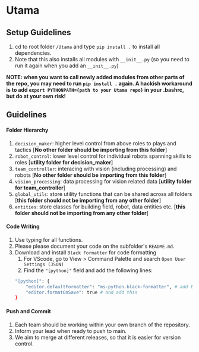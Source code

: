 # Utama

## Setup Guidelines

1. cd to root folder `/Utama` and type `pip install .` to install all dependencies.
2. Note that this also installs all modules with `__init__.py` (so you need to run it again when you add an `__init__.py`)

**NOTE: when you want to call newly added modules from other parts of the repo, you may need to run `pip install .` again. A hackish workaround is to add `export PYTHONPATH={path to your Utama repo}` in your .bashrc, but do at your own risk!**

## Guidelines

#### Folder Hierarchy
1. `decision_maker`: higher level control from above roles to plays and tactics [**No other folder should be importing from this folder**]
2. `robot_control`: lower level control for individual robots spanning skills to roles [**utility folder for decision_maker**]
3. `team_controller`: interacing with vision (including processing) and robots [**No other folder should be importing from this folder**]
4. `vision_processing`: data processing for vision related data [**utility folder for team_controller**]
5. `global_utils`: store utility functions that can be shared across all folders [**this folder should not be importing from any other folder**]
6. `entities`: store classes for building field, robot, data entities etc. [**this folder should not be importing from any other folder**]

#### Code Writing
1. Use typing for all functions.
2. Please please document your code on the subfolder's `README.md`.
3. Download and install `Black Formatter` for code formatting
    1. For VScode, go to View > Command Palette and search `Open User Settings (JSON)`
    2. Find the `"[python]"` field and add the following lines:
    ```bash
    "[python]": {
        "editor.defaultFormatter": "ms-python.black-formatter", # add this
        "editor.formatOnSave": true # and add this
    }

    ```

#### Push and Commit
1. Each team should be working within your own branch of the repository.
2. Inform your lead when ready to push to main.
3. We aim to merge at different releases, so that it is easier for version control.
